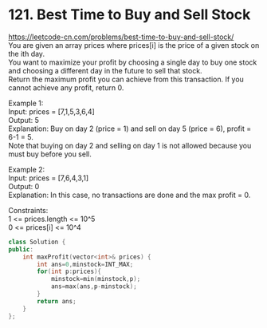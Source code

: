 # 121. Best Time to Buy and Sell Stock
https://leetcode-cn.com/problems/best-time-to-buy-and-sell-stock/   
You are given an array prices where prices[i] is the price of a given stock on the ith day.  
You want to maximize your profit by choosing a single day to buy one stock and choosing a different day in the future to sell that stock.  
Return the maximum profit you can achieve from this transaction. If you cannot achieve any profit, return 0.  

Example 1:  
Input: prices = [7,1,5,3,6,4]  
Output: 5  
Explanation: Buy on day 2 (price = 1) and sell on day 5 (price = 6), profit = 6-1 = 5.  
Note that buying on day 2 and selling on day 1 is not allowed because you must buy before you sell.  

Example 2:  
Input: prices = [7,6,4,3,1]  
Output: 0  
Explanation: In this case, no transactions are done and the max profit = 0.  

Constraints:  
1 <= prices.length <= 10^5  
0 <= prices[i] <= 10^4   

``` cpp
class Solution {
public:
    int maxProfit(vector<int>& prices) {
        int ans=0,minstock=INT_MAX;
        for(int p:prices){
            minstock=min(minstock,p); 
            ans=max(ans,p-minstock); 
        }
        return ans;
    }
};
```
